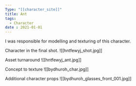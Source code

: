 ```yaml
---
Type: "[[character_site]]"
title: Ant
tags:
  - Character
date : 2021-01-01
---
```

I was responsible for modelling and texturing of this character.

Character in the final shot.
![[hntfewyj_shot.jpg]]

Asset turnaround
![[hntfewyj_ant.jpg]]

Concept to texture
![[bydhuroh_char.jpg]]

Additional character props
![[bydhuroh_glasses_front_001.jpg]]